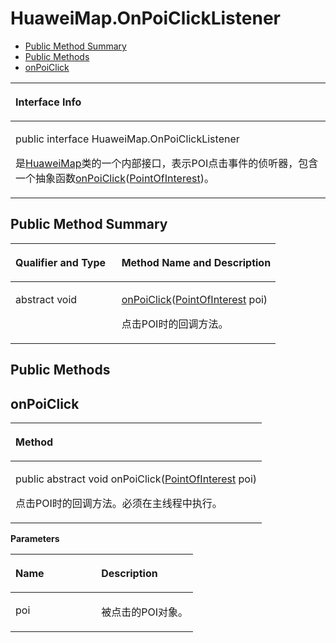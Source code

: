 # HuaweiMap.OnPoiClickListener<a name="ZH-CN_TOPIC_0000001145541059"></a>

-   [Public Method Summary](#section6395728173310)
-   [Public Methods](#section14615648155312)
-   [onPoiClick](#section12145175895317)


<a name="table4516mcpsimp"></a>
<table><thead align="left"><tr id="row4520mcpsimp"><th class="cellrowborder" valign="top" width="100%" id="mcps1.1.2.1.1"><p id="p4522mcpsimp"><a name="p4522mcpsimp"></a><a name="p4522mcpsimp"></a>Interface Info</p>
</th>
</tr>
</thead>
<tbody><tr id="row4523mcpsimp"><td class="cellrowborder" valign="top" width="100%" headers="mcps1.1.2.1.1 "><p id="p14288173414246"><a name="p14288173414246"></a><a name="p14288173414246"></a>public interface HuaweiMap.OnPoiClickListener</p>
<p id="p4525mcpsimp"><a name="p4525mcpsimp"></a><a name="p4525mcpsimp"></a>是<a href="huaweimap.md">HuaweiMap</a>类的一个内部接口，表示POI点击事件的侦听器，包含一个抽象函数<a href="#section12145175895317">onPoiClick</a>(<a href="pointofinterest.md">PointOfInterest</a>)。</p>
</td>
</tr>
</tbody>
</table>

## Public Method Summary<a name="section6395728173310"></a>

<a name="table4531mcpsimp"></a>
<table><thead align="left"><tr id="row4536mcpsimp"><th class="cellrowborder" valign="top" width="40%" id="mcps1.1.3.1.1"><p id="p4538mcpsimp"><a name="p4538mcpsimp"></a><a name="p4538mcpsimp"></a>Qualifier and Type</p>
</th>
<th class="cellrowborder" valign="top" width="60%" id="mcps1.1.3.1.2"><p id="p4540mcpsimp"><a name="p4540mcpsimp"></a><a name="p4540mcpsimp"></a>Method Name and Description</p>
</th>
</tr>
</thead>
<tbody><tr id="row4541mcpsimp"><td class="cellrowborder" valign="top" width="40%" headers="mcps1.1.3.1.1 "><p id="p4543mcpsimp"><a name="p4543mcpsimp"></a><a name="p4543mcpsimp"></a>abstract void</p>
</td>
<td class="cellrowborder" valign="top" width="60%" headers="mcps1.1.3.1.2 "><p id="p4545mcpsimp"><a name="p4545mcpsimp"></a><a name="p4545mcpsimp"></a><a href="#section12145175895317">onPoiClick</a>(<a href="pointofinterest.md">PointOfInterest</a> poi)</p>
<p id="p9876111563610"><a name="p9876111563610"></a><a name="p9876111563610"></a>点击POI时的回调方法。</p>
</td>
</tr>
</tbody>
</table>

## Public Methods<a name="section14615648155312"></a>

## onPoiClick<a name="section12145175895317"></a>

<a name="table4548mcpsimp"></a>
<table><thead align="left"><tr id="row4552mcpsimp"><th class="cellrowborder" valign="top" width="100%" id="mcps1.1.2.1.1"><p id="p4554mcpsimp"><a name="p4554mcpsimp"></a><a name="p4554mcpsimp"></a>Method</p>
</th>
</tr>
</thead>
<tbody><tr id="row4555mcpsimp"><td class="cellrowborder" valign="top" width="100%" headers="mcps1.1.2.1.1 "><p id="p4557mcpsimp"><a name="p4557mcpsimp"></a><a name="p4557mcpsimp"></a>public abstract void onPoiClick(<a href="pointofinterest.md">PointOfInterest</a> poi)</p>
<p id="p1175541116542"><a name="p1175541116542"></a><a name="p1175541116542"></a>点击POI时的回调方法。必须在主线程中执行。</p>
</td>
</tr>
</tbody>
</table>

**Parameters**

<a name="table4563mcpsimp"></a>
<table><thead align="left"><tr id="row4568mcpsimp"><th class="cellrowborder" valign="top" width="47%" id="mcps1.1.3.1.1"><p id="p4570mcpsimp"><a name="p4570mcpsimp"></a><a name="p4570mcpsimp"></a>Name</p>
</th>
<th class="cellrowborder" valign="top" width="53%" id="mcps1.1.3.1.2"><p id="p4572mcpsimp"><a name="p4572mcpsimp"></a><a name="p4572mcpsimp"></a>Description</p>
</th>
</tr>
</thead>
<tbody><tr id="row4573mcpsimp"><td class="cellrowborder" valign="top" width="47%" headers="mcps1.1.3.1.1 "><p id="p4575mcpsimp"><a name="p4575mcpsimp"></a><a name="p4575mcpsimp"></a>poi</p>
</td>
<td class="cellrowborder" valign="top" width="53%" headers="mcps1.1.3.1.2 "><p id="p4577mcpsimp"><a name="p4577mcpsimp"></a><a name="p4577mcpsimp"></a>被点击的POI对象。</p>
</td>
</tr>
</tbody>
</table>

